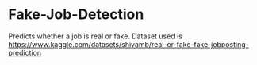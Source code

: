 # Fake-Job-Detection
Predicts whether a job is real or fake.
Dataset used is https://www.kaggle.com/datasets/shivamb/real-or-fake-fake-jobposting-prediction
